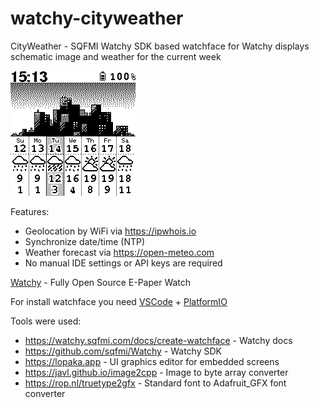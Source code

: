 # watchy-cityweather
CityWeather - SQFMI Watchy SDK based watchface for Watchy displays schematic image and weather for the current week

![screenshot](./screenshot.png)

Features:
- Geolocation by WiFi via https://ipwhois.io
- Synchronize date/time (NTP)
- Weather forecast via https://open-meteo.com
- No manual IDE settings or API keys are required

[Watchy](https://watchy.sqfmi.com) - Fully Open Source E-Paper Watch 

For install watchface you need [VSCode](https://code.visualstudio.com) + [PlatformIO](https://platformio.org)

Tools were used:

- https://watchy.sqfmi.com/docs/create-watchface - Watchy docs
- https://github.com/sqfmi/Watchy  - Watchy SDK
- https://lopaka.app - UI graphics editor for embedded screens
- https://javl.github.io/image2cpp - Image to byte array converter
- https://rop.nl/truetype2gfx - Standard font to Adafruit_GFX font converter
